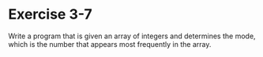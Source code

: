# Exercise 3-7

Write a program that is given an array of integers and determines the mode, which is the number that appears most frequently in the array.
